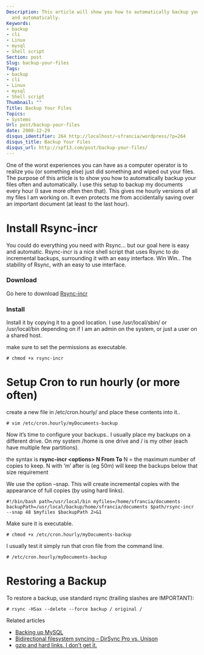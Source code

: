 ```yaml
---
Description: This article will show you how to automatically backup your files often
  and automatically.
Keywords:
- backup
- cli
- Linux
- mysql
- Shell script
Section: post
Slug: backup-your-files
Tags:
- backup
- cli
- Linux
- mysql
- Shell script
Thumbnail: ""
Title: Backup Your Files
Topics:
- Systems
Url: post/backup-your-files
date: 2008-12-29
disqus_identifier: 264 http://localhost/~sfrancia/wordpress/?p=264
disqus_title: Backup Your Files
disqus_url: http://spf13.com/post/backup-your-files/
---
```


One of the worst experiences you can have as a computer operator is to
realize you (or something else) just did something and wiped out your
files. The purpose of this article is to show you how to automatically
backup your files often and automatically. I use this setup to backup my
documents every hour (I save more often then that). This gives me hourly
versions of all my files I am working on. It even protects me from
accidentally saving over an important document (at least to the last
hour).

Install Rsync-incr
==================

You could do everything you need with Rsync… but our goal here is easy
and automatic. Rsync-incr is a nice shell script that uses Rsync to do
incremental backups, surrounding it with an easy interface. Win Win..
The stability of Rsync, with an easy to use interface.

### Download

Go here to
download [Rsync-incr](http://colas.nahaboo.net/Software/RsyncIncr)

### Install

Install it by copying it to a good location. I use /usr/local/sbin/ or
/usr/local/bin depending on if I am an admin on the system, or just a
user on a shared host.

make sure to set the permissions as executable.

    # chmod +x rsync-incr

Setup Cron to run hourly (or more often)
========================================

create a new file in
/etc/cron.hourly/ and place
these contents into it..

    # vim /etc/cron.hourly/myDocuments-backup

Now it’s time to configure your backups.. I usually place my backups on
a different drive. On my system /home is one drive and / is my other
(each have multiple few partitions).

the syntax is **rsync-incr \<options\> N From To**
 N = the maximum number of copies to keep.
 N with ‘m’ after is (eg 50m) will keep the backups below that size
requirement

We use the option –snap. This will create incremental copies with the
appearance of full copies (by using hard links).

`#!/bin/bash path=/usr/local/bin myfiles=/home/sfrancia/documents backupPath=/usr/local/backup/home/sfrancia/documents $path/rsync-incr --snap 48 $myfiles $backupPath 2>&1`

Make sure it is executable.

    # chmod +x /etc/cron.hourly/myDocuments-backup

I usually test it simply run that cron file from the command line.

    # /etc/cron.hourly/myDocuments-backup

Restoring a Backup
==================

To restore a backup, use standard rsync (trailing slashes are
IMPORTANT):

    # rsync -HSax --delete --force backup / original /

Related articles<br>

-   [Backing up MySQL](http://spf13.com/feature/backing-mysql)
-   [Bidirectional filesystem syncing – DirSync Pro vs.
    Unison](http://www.linux.com/feature/154149)
-   [gzip and hard links. I don’t get
    it.](http://jeremy.zawodny.com/blog/archives/010745.html)

